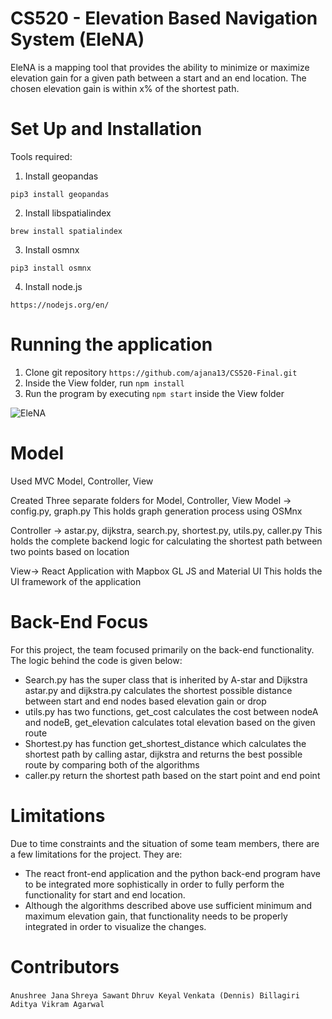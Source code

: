 # CS520 - Elevation Based Navigation System (EleNA)

EleNA is a mapping tool that provides the ability to minimize or maximize elevation gain for a given path between a start and an end location. The chosen elevation gain is within x% of the shortest path.

# Set Up and Installation

Tools required:

1. Install geopandas

```
pip3 install geopandas
```

2. Install libspatialindex

```
brew install spatialindex
```

3. Install osmnx

```
pip3 install osmnx
```

4. Install node.js

```
https://nodejs.org/en/
```

# Running the application

1. Clone git repository `https://github.com/ajana13/CS520-Final.git`
2. Inside the View folder, run `npm install`
3. Run the program by executing `npm start` inside the View folder

![EleNA](map.png)

# Model

Used MVC Model, Controller, View 

Created Three separate folders for Model, Controller, View
Model -> config.py, graph.py
This holds graph generation process using OSMnx

Controller -> astar.py, dijkstra, search.py, shortest.py, utils.py, caller.py
This holds the complete backend logic for calculating the shortest path between two points based on location

View-> React Application with Mapbox GL JS and Material UI
This holds the UI framework of the application

# Back-End Focus

For this project, the team focused primarily on the back-end functionality. The logic behind the code is given below:

- Search.py has the super class that is inherited by A-star and Dijkstra
astar.py and dijkstra.py calculates the shortest possible distance between start and end nodes based elevation gain or drop
- utils.py has two functions, get_cost calculates the cost between nodeA and nodeB, get_elevation calculates total elevation based on the given route
- Shortest.py has function get_shortest_distance which calculates the shortest path by calling astar, dijkstra and returns the best possible route by comparing both of the algorithms
- caller.py return the shortest path based on the start point and end point 

# Limitations

Due to time constraints and the situation of some team members, there are a few limitations for the project. They are:

- The react front-end application and the python back-end program have to be integrated more sophistically in order to fully perform the functionality for start and end location. 
- Although the algorithms described above use sufficient minimum and maximum elevation gain, that functionality needs to be properly integrated in order to visualize the changes.


# Contributors

`Anushree Jana`
`Shreya Sawant`
`Dhruv Keyal`
`Venkata (Dennis) Billagiri`
`Aditya Vikram Agarwal`








